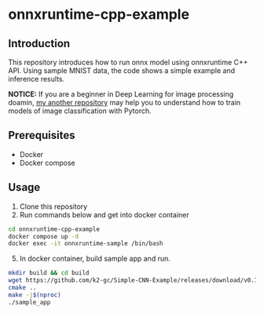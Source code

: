 # onnxruntime-cpp-example

## Introduction
This repository introduces how to run onnx model using onnxruntime C++ API. 
Using sample MNIST data, the code shows a simple example and inference results.

**NOTICE:** If you are a beginner in Deep Learning for image processing doamin, [my another repository](https://github.com/k2-gc/Simple-CNN-Example) may help you to understand how to train models of image classification with Pytorch.

## Prerequisites
* Docker
* Docker compose

## Usage
1. Clone this repository
2. Run commands below and get into docker container
```bash
cd onnxruntime-cpp-example
docker compose up -d
docker exec -it onnxruntime-sample /bin/bash
```
5. In docker container, build sample app and run.
```bash
mkdir build && cd build
wget https://github.com/k2-gc/Simple-CNN-Example/releases/download/v0.1/best.onnx
cmake ..
make -j$(nproc)
./sample_app 
```